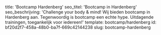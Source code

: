title: 'Bootcamp Hardenberg'
seo_titel: 'Bootcamp in Hardenberg'
seo_beschrijving: 'Challenge your body & mind! Wij bieden bootcamp in Hardenberg aan. Tegenwoordig is bootcamp een echte hype. Uitdagende trainingen, toegankelijk voor iedereen!'
template: bootcamp/hardenberg
id: bf20d2f7-458a-48b0-ba7f-669c42144238
slug: bootcamp-hardenberg

